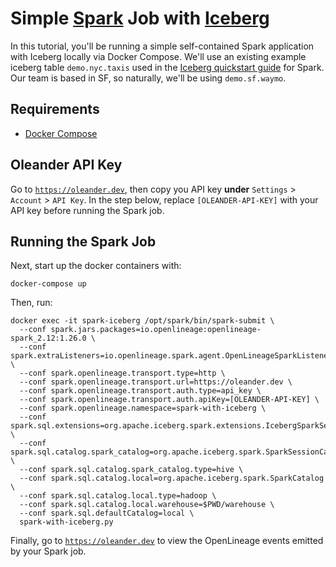 # Simple [Spark](https://spark.apache.org) Job with [Iceberg](https://iceberg.apache.org)

In this tutorial, you'll be running a simple self-contained Spark application with Iceberg locally via Docker Compose.
We'll use an existing example iceberg table `demo.nyc.taxis` used in the [Iceberg quickstart guide](https://iceberg.apache.org/spark-quickstart/) for Spark.
Our team is based in SF, so naturally, we'll be using `demo.sf.waymo`.

## Requirements

* [Docker Compose](https://docs.docker.com/compose/install)

## Oleander API Key

Go to [`https://oleander.dev`](https://oleander.dev), then copy you API key **under** `Settings` > `Account` > `API Key`.
In the step below, replace `[OLEANDER-API-KEY]` with your API key before running the Spark job. 

## Running the Spark Job

Next, start up the docker containers with:

```
docker-compose up
```

Then, run:

```
docker exec -it spark-iceberg /opt/spark/bin/spark-submit \
  --conf spark.jars.packages=io.openlineage:openlineage-spark_2.12:1.26.0 \
  --conf spark.extraListeners=io.openlineage.spark.agent.OpenLineageSparkListener \
  --conf spark.openlineage.transport.type=http \
  --conf spark.openlineage.transport.url=https://oleander.dev \
  --conf spark.openlineage.transport.auth.type=api_key \
  --conf spark.openlineage.transport.auth.apiKey=[OLEANDER-API-KEY] \
  --conf spark.openlineage.namespace=spark-with-iceberg \
  --conf spark.sql.extensions=org.apache.iceberg.spark.extensions.IcebergSparkSessionExtensions \
  --conf spark.sql.catalog.spark_catalog=org.apache.iceberg.spark.SparkSessionCatalog \
  --conf spark.sql.catalog.spark_catalog.type=hive \
  --conf spark.sql.catalog.local=org.apache.iceberg.spark.SparkCatalog \
  --conf spark.sql.catalog.local.type=hadoop \
  --conf spark.sql.catalog.local.warehouse=$PWD/warehouse \
  --conf spark.sql.defaultCatalog=local \
  spark-with-iceberg.py
```

Finally, go to [`https://oleander.dev`](https://oleander.dev) to view the OpenLineage events emitted by your Spark job.